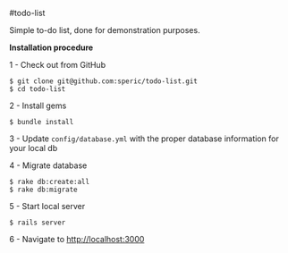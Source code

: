 #todo-list

Simple to-do list, done for demonstration purposes.

**Installation procedure**

1 - Check out from GitHub
```
$ git clone git@github.com:speric/todo-list.git
$ cd todo-list
```

2 - Install gems

`$ bundle install`

3 - Update `config/database.yml` with the proper database information for your local db

4 - Migrate database
```
$ rake db:create:all
$ rake db:migrate
```

5 - Start local server

`$ rails server`

6 - Navigate to [http://localhost:3000](http://localhost:3000)
